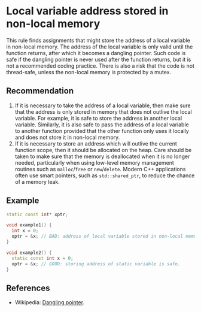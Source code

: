 # Local variable address stored in non-local memory
This rule finds assignments that might store the address of a local variable in non-local memory. The address of the local variable is only valid until the function returns, after which it becomes a dangling pointer. Such code is safe if the dangling pointer is never used after the function returns, but it is not a recommended coding practice. There is also a risk that the code is not thread-safe, unless the non-local memory is protected by a mutex.


## Recommendation
1. If it is necessary to take the address of a local variable, then make sure that the address is only stored in memory that does not outlive the local variable. For example, it is safe to store the address in another local variable. Similarly, it is also safe to pass the address of a local variable to another function provided that the other function only uses it locally and does not store it in non-local memory.
1. If it is necessary to store an address which will outlive the current function scope, then it should be allocated on the heap. Care should be taken to make sure that the memory is deallocated when it is no longer needed, particularly when using low-level memory management routines such as `malloc`/`free` or `new`/`delete`. Modern C++ applications often use smart pointers, such as `std::shared_ptr`, to reduce the chance of a memory leak.

## Example

```cpp
static const int* xptr;

void example1() {
  int x = 0;
  xptr = &x; // BAD: address of local variable stored in non-local memory.
}

void example2() {
  static const int x = 0;
  xptr = &x; // GOOD: storing address of static variable is safe.
}

```

## References
* Wikipedia: [Dangling pointer](https://en.wikipedia.org/wiki/Dangling_pointer).
